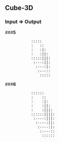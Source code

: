 ## Cube-3D

### Input	=>	Output

###**5**

				:::::    
				:   ::   
				:   :|:  
				:   :||: 
				:::::|||:
				 :---:||:
				  :---:|:
				   :---::
					:::::
  
		
###**6**

				::::::     
				:    ::    
				:    :|:   
				:    :||:  
				:    :|||: 
				::::::||||:
				 :----:|||:
				  :----:||:
				   :----:|:
					:----::
					 ::::::
   
